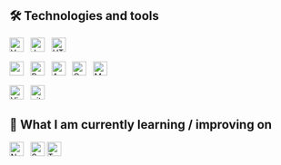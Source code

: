 ## 🛠  Technologies and tools
[<img src="https://img.shields.io/badge/Vue.js-282C34?logo=Vue.js" alt="VueJS" title="Microsoft SQL Server" height="25" />][tech_tools_anchor]
&nbsp;
[<img src="https://img.shields.io/badge/JavaScript-282C34?logo=javascript&logoColor=F7DF1E" alt="JavaScript logo" title="JavaScript" height="25" />][tech_tools_anchor]
&nbsp;
[<img src="https://img.shields.io/badge/HTML5-282C34?logo=html5&logoColor=E34F26" alt="HTML5 logo" title="HTML5" height="25" />][tech_tools_anchor]
&nbsp;

[<img src="https://img.shields.io/badge/Python-282C34?logo=Python" alt="py logo" title="py" height="25" />][tech_tools_anchor]
&nbsp;
[<img src="https://img.shields.io/badge/Pandas-282C34?logo=Pandas" alt="Pandas logo" title="Pandas" height="25" />][tech_tools_anchor]
&nbsp;
[<img src="https://img.shields.io/badge/Apache Airflow-282C34?logo=Apache Airflow" alt="Apache Airflow logo" title="Apache Airflow" height="25" />][tech_tools_anchor]
&nbsp;
[<img src="https://img.shields.io/badge/OracleSQL-282C34?logo=Oracle" alt="Oracle logo" title="Oracle" height="25" />][tech_tools_anchor]
&nbsp;
[<img src="https://img.shields.io/badge/MSSQL-282C34?logo=Microsoft SQL Server" alt="MSSQL logo" title="Microsoft SQL Server" height="25" />][tech_tools_anchor]
&nbsp;

[<img src="https://img.shields.io/badge/VS%20Code-282C34?logo=visual-studio-code&logoColor=007ACC" alt="Visual Studio Code logo" title="Visual Studio Code" height="25" />][tech_tools_anchor]
&nbsp;
[<img src="https://img.shields.io/badge/git-282C34?logo=git&logoColor=F05032" alt="git logo" title="git" height="25" />][tech_tools_anchor]
&nbsp;



## 📖  What I am currently learning / improving on
[<img src="https://img.shields.io/badge/Node.js-282C34?logo=node.js&logoColor=339933" alt="Node.js logo" title="Node.js" height="25" />][learning_now_anchor]
&nbsp;
[<img src="https://img.shields.io/badge/Sass-282C34?logo=sass&logoColor=CC6699" alt="Sass logo" title="Sass" height="25" />][learning_now_anchor]
[<img src="https://img.shields.io/badge/TypeScript-282C34?logo=typescript&logoColor=3178C6" alt="TypeScript logo" title="TypeScript" height="25" />][learning_now_anchor]
&nbsp;

[tech_tools_anchor]: #
[learning_now_anchor]: #learning-now

